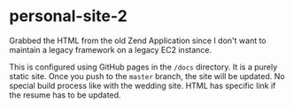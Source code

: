 # personal-site-2

Grabbed the HTML from the old Zend Application since I don't want to maintain a legacy framework on a legacy EC2 instance.

This is configured using GitHub pages in the `/docs` directory. It is a purely static site.
Once you push to the `master` branch, the site will be updated. No special build process like with the wedding site. 
HTML has specific link if the resume has to be updated.  
